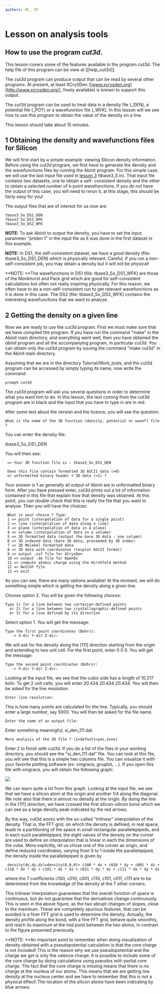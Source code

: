 ```yaml
---
authors: MC, SP
---
```


# Lesson on analysis tools  

## How to use the program <em>cut3d</em>.  

This lesson covers some of the features available in the program _cut3d_. The
help file of this program can be view at [[help_cut3d]].

The _cut3d_ program can produce output that can be read by several other
programs. At present, at least XCrySDen
([www.xcrysden.org](http://www.xcrysden.org/), freely available) is known to
support this output.

The _cut3d_ program can be used to treat data in a density file (_DEN), a
potential file (_POT) or a wavefunction file (_WFK). In this lesson will we
see how to use this program to obtain the value of the density on a line.

This lesson should take about 15 minutes.


## 1 Obtaining the density and wavefunctions files for Silicon

  
We will first start by a simple example: viewing Silicon density information.
Before using the _cut3d_ program, we first have to generate the density and
the wavefunctions files by running the Abinit program. For this simple case,
we will use the last input file used in [lesson 3](lesson_base3.html#35)
(tbase3_5.in). That input file contains two datasets, one to obtain a self-
consistent density and the other to obtain a selected number of k-point
wavefunctions. If you do not have the output of this case, you will need to
rerun it, at this stage, this should be fairly easy for you!

The output files that are of interest for us now are:

    
    
    tbase3_5o_DS1_DEN
    tbase3_5o_DS1_WFK
    tbase3_5o_DS2_WFK

**NOTE:** To ask Abinit to output the density, you have to set the input parameter "prtden 1" in the input file as it was done in the first dataset in this example.

**NOTE:** In DS1, the self-consistent dataset, we have a good density (file: tbase3_5o_DS1_DEN) which is physically relevant. Careful, if you run a non-self-consistent job, you may obtain a density but it will not be physical!

**NOTE: **The wavefunctions in DS1 (file: tbase3_5o_DS1_WFK) are those of the Monkhorst and Pack grid which are good for self-consistent calculations but often not really inspiring physically. For this reason, we often have to do a non-self-consistent run to get relevant wavefunctions as it is done in this case. The DS2 (file: tbase3_5o_DS2_WFK) contains the interesting wavefunctions that we want to analyse. 



## 2 Getting the density on a given line

  
Now we are ready to use the _cut3d_ program. First we must make sure that we
have compiled the program. If you have run the command "make" in the Abinit
main directory, and everything went well, then you have obtained the _abinit_
program and all the accompanying program, in particular _cut3d_. You can
obtain only the cut3d program by issuing the command "make cut3d" in the
Abinit main directory.

Assuming that we are in the directory Tutorial/Work_tools, and the cut3d
program can be accessed by simply typing its name, now write the command:

    
    
    promp% cut3d

The _cut3d_ program will ask you several questions in order to determine what
you want him to do. In this lesson, the text coming from the cut3d program are
in black and the input that you have to type in are in red.

After some text about the version and the licence, you will see the question:

    
    
    What is the name of the 3D function (density, potential or wavef) file ? 

You can enter the density file:

tbase3_5o_DS1_DEN

You will then see:

    
    
     => Your 3D function file is : tbase3_5o_DS1_DEN
    
     Does this file contain formatted 3D ASCII data (=0)
     or unformatted binary header + 3D data (=1) ? 

Your answer is 1 as generally all output of Abinit are in unformatted binary
form. After you have pressed enter, _cut3d_ prints out a lot of information
contained in this file that explain how that density was obtained. At this
point, you can double check that this is really the file that you want to
analyse. Then you will have the choices:

    
    
     What is your choice ? Type:
     1 => point (interpolation of data for a single point)
     2 => line (interpolation of data along a line)
     3 => plane (interpolation of data in a plane)
     4 => volume (interpolation of data in a volume)
     5 => 3D formatted data (output the bare 3D data - one column)
     6 => 3D indexed data (bare 3D data, preceeded by 3D index)
     7 => 3D Molekel formatted data
     8 => 3D data with coordinates (tecplot ASCII format)
     9 => output .xsf file for XCrysDen
     10 => output .dx file for OpenDx
     11 => compute atomic charge using the Hirshfeld method
     12 => NetCDF file
     13 => exit 

As you can see, there are many options available! At the moment, we will do
something simple which is getting the density along a given line.

Choose option 2. You will be given the following choices:

    
    
    Type 1) for a line between two cartesian-defined points
      or 2) for a line between two crystallographic-defined points
      or 3) for a line defined by its direction

Select option 1. You will get the message:

    
    
    Type the first point coordinates (Bohrs):
       -> X-dir Y-dir Z-dir:

We will ask for the density along the [111] direction starting from the origin
and extending to two unit cell. For the first point, enter 0 0 0. You will get
the message:

    
    
    Type the second point coordinates (Bohrs):
       -> X-dir Y-dir Z-dir: 

Looking at the input file, we see that the cubic side has a length of 10.217
bohr. To get 2 unit cells, you will enter 20.434 20.434 20.434. You will then
be asked for the line resolution.

    
    
    Enter line resolution: 

This is how many points are calculated for the line. Typically, you should
enter a large number, say 5000. You will then be asked for the file name.

    
    
    Enter the name of an output file:

Enter something meaningful, si_den_111.dat.

    
    
    More analysis of the 3D file ? (1=default=yes,2=no)

Enter 2 to finish with _cut3d_. If you do a list of the files in your working
directory, you should see the "si_den_111.dat" file. You can look at this
file, you will see that this is a simple two columns file. You can visualize
it with your favorite plotting software (ex: xmgrace, gnuplot, ...). If you
open this file with xmgrace, you will obtain the following graph:

![](../documents/lesson_analysis_tools/si_den_111.png)

We can learn quite a lot from this graph. Looking at the input file, we see
that we have a silicon atom at the origin and another 1/4 along the diagonal.
We note also that there is almost no density at the origin. By doing the line
in the [111] direction, we have crossed the first silicon-silicon bond which
we can see as a large density peak indicated by the red arrows.

By the way, cut3d works with the so-called "trilinear" interpolation of the
density. That is, the FFT grid, on which the density is defined, in real
space, leads to a partitioning of the space in small rectangular
parallelepipeds, and in each such parallelepiped, the eight values of the
density on the corner are used to define an interpolation that is linear in
each the dimensions of the cube. More explicitly, let us chose one of the
corner as origin, and define reduced coordinates, varying from 0 to 1 inside
the parallelepiped, the density inside the parallelepiped is given by

    
    
     density(dx,dy,dz)=density(0,0,0)+ c100 * dx + c010 * dy + c001 * dz + c110 * dx * dy + c101 * dx * dz + c011 * dy * dz + c111 * dx * dy * dz
    

where the 7 coefficients c100, c010, c001, c110, c101, c011, c111 are to be
determined from the knowledge of the density at the 7 other corners.

This trilinear interpolation guarantees that the overall function of space is
continuous, but do not guarantee that the derivatives change continuously.
This is seen in the above figure, as the two abrupt changes of slopes, close
to the maximum. These are completely spurious features, that can be avoided is
a finer FFT grid is used to determine the density. Actually, the density
profile along the bond, with a fine FFT grid, behave quite smoothly, and reach
its maximum at the mid point between the two atoms, in contrast to the figure
presented previously.

**NOTE: **An important point to remember when doing visualization of density obtained with a pseudopotential calculation is that the core charge is not included! This is the reason why we use pseudopotential and the charge we get is only the valence charge. It is possible to include some of the core charge by doing calculations using pseudos with partial core charge. The fact that the core charge is missing means that there is no charge at the nucleus of our atoms. This means that we are getting low density at the nucleus center and we have to remember that this is not a physical effect! The location of the silicon atoms have been indicating by blue arrows. 



